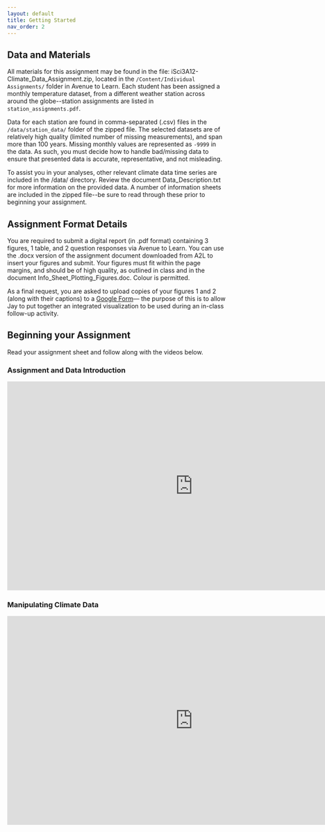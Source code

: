 ```yaml
---
layout: default
title: Getting Started
nav_order: 2
---
```


## Data and Materials 
All materials for this assignment may be found in the file: iSci3A12-Climate_Data_Assignment.zip, located in the ```/Content/Individual Assignments/``` folder in Avenue to Learn. Each student has been assigned a monthly temperature dataset, from a different weather station across around the globe--station assignments are listed in ```station_assignments.pdf```.   

Data for each station are found in comma-separated (.csv) files in the ```/data/station_data/``` folder of the zipped file. The selected datasets are of relatively high quality (limited number of missing measurements), and span more than 100 years. Missing monthly values are represented as ```-9999``` in the data. As such, you must decide how to handle bad/missing data to ensure that presented data is accurate, representative, and not misleading.   

To assist you in your analyses, other relevant climate data time series are included in the /data/ directory. Review the document Data_Description.txt for more information on the provided data. A number of information sheets are included in the zipped file--be sure to read through these prior to beginning your assignment.

## Assignment Format Details
You are required to submit a digital report (in .pdf format) containing 3 figures, 1 table, and 2 question responses via Avenue to Learn. You can use the .docx version of the assignment document downloaded from A2L to insert your figures and submit. Your figures must fit within the page margins, and should be of high quality, as outlined in class and in the document Info_Sheet_Plotting_Figures.doc.  Colour is permitted.  

As a final request, you are asked to upload copies of your figures 1 and 2 (along with their captions) to a [Google Form](https://bit.ly/CC2021F-climate-data-figures)— the purpose of this is to allow Jay to put together an integrated visualization to be used during an in-class follow-up activity.

## Beginning your Assignment
Read your assignment sheet and follow along with the videos below.

### Assignment and Data Introduction
<iframe width="853" height="480" src="https://web.microsoftstream.com/embed/video/0f557c65-f881-4820-872b-32e4504227dd?autoplay=false&showinfo=true" allowfullscreen style="border:none;"></iframe>

### Manipulating Climate Data 
<iframe width="853" height="480" src="https://web.microsoftstream.com/embed/video/d29398a9-aba3-4c5f-a782-a64bb607646e?autoplay=false&showinfo=true" allowfullscreen style="border:none;"></iframe>

